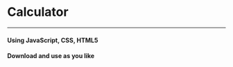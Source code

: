 <h1>Calculator</h1>

***

<h4>Using JavaScript, CSS, HTML5<h4/>
<p>Download and use as you like</p>
